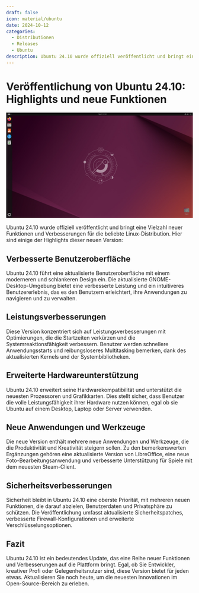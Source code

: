 ```yaml
---
draft: false
icon: material/ubuntu
date: 2024-10-12 
categories:
  - Distributionen
  - Releases
  - Ubuntu
description: Ubuntu 24.10 wurde offiziell veröffentlicht und bringt eine Vielzahl neuer Funktionen und Verbesserungen für die beliebte Linux-Distribution. Hier sind einige der Highlights dieser neuen Version
---
```


# Veröffentlichung von Ubuntu 24.10: Highlights und neue Funktionen

![Ubuntu 24.10](/images/news/ubuntu-24.10-desktop.jpg)

Ubuntu 24.10 wurde offiziell veröffentlicht und bringt eine Vielzahl neuer Funktionen und Verbesserungen für die beliebte Linux-Distribution. Hier sind einige der Highlights dieser neuen Version:
<!-- more -->

## Verbesserte Benutzeroberfläche

Ubuntu 24.10 führt eine aktualisierte Benutzeroberfläche mit einem moderneren und schlankeren Design ein. Die aktualisierte GNOME-Desktop-Umgebung bietet eine verbesserte Leistung und ein intuitiveres Benutzererlebnis, das es den Benutzern erleichtert, ihre Anwendungen zu navigieren und zu verwalten.

## Leistungsverbesserungen

Diese Version konzentriert sich auf Leistungsverbesserungen mit Optimierungen, die die Startzeiten verkürzen und die Systemreaktionsfähigkeit verbessern. Benutzer werden schnellere Anwendungsstarts und reibungsloseres Multitasking bemerken, dank des aktualisierten Kernels und der Systembibliotheken.

## Erweiterte Hardwareunterstützung

Ubuntu 24.10 erweitert seine Hardwarekompatibilität und unterstützt die neuesten Prozessoren und Grafikkarten. Dies stellt sicher, dass Benutzer die volle Leistungsfähigkeit ihrer Hardware nutzen können, egal ob sie Ubuntu auf einem Desktop, Laptop oder Server verwenden.

## Neue Anwendungen und Werkzeuge

Die neue Version enthält mehrere neue Anwendungen und Werkzeuge, die die Produktivität und Kreativität steigern sollen. Zu den bemerkenswerten Ergänzungen gehören eine aktualisierte Version von LibreOffice, eine neue Foto-Bearbeitungsanwendung und verbesserte Unterstützung für Spiele mit dem neuesten Steam-Client.

## Sicherheitsverbesserungen

Sicherheit bleibt in Ubuntu 24.10 eine oberste Priorität, mit mehreren neuen Funktionen, die darauf abzielen, Benutzerdaten und Privatsphäre zu schützen. Die Veröffentlichung umfasst aktualisierte Sicherheitspatches, verbesserte Firewall-Konfigurationen und erweiterte Verschlüsselungsoptionen.

## Fazit

Ubuntu 24.10 ist ein bedeutendes Update, das eine Reihe neuer Funktionen und Verbesserungen auf die Plattform bringt. Egal, ob Sie Entwickler, kreativer Profi oder Gelegenheitsnutzer sind, diese Version bietet für jeden etwas. Aktualisieren Sie noch heute, um die neuesten Innovationen im Open-Source-Bereich zu erleben.
